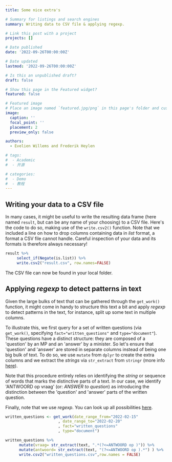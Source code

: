 ```yaml
---
title: Some nice extra's

# Summary for listings and search engines
summary: Writing data to CSV file & applying regexp. 

# Link this post with a project
projects: []

# Date published
date: '2022-09-26T00:00:00Z'

# Date updated
lastmod: '2022-09-26T00:00:00Z'

# Is this an unpublished draft?
draft: false

# Show this page in the Featured widget?
featured: false

# Featured image
# Place an image named `featured.jpg/png` in this page's folder and customize its options here.
image:
  caption: ''
  focal_point: ''
  placement: 2
  preview_only: false

authors:
  - Evelien Willems and Frederik Heylen

# tags:
#  - Academic
#  - 开源

# categories:
#  - Demo
#  - 教程
---
```


## Writing your data to a CSV file

In many cases, it might be useful to write the resulting data frame (here named `result`, but can be any name of your choosing) to a CSV file. Here's the code to do so, making use of the `write.csv2()` function. Note that we included a line on how to drop columns containing data in *list* format, a format a CSV file cannot handle. Careful inspection of your data and its formats is therefore always necessary! 

```r
result %>%
     select_if(Negate(is.list)) %>%
     write.csv2("result.csv", row.names=FALSE)
```

The CSV file can now be found in your local folder.

## Applying *regexp* to detect patterns in text

Given the large bulks of text that can be gathered through the `get_work()` function, it might come in handy to structure this text a bit and apply *regexp* to detect patterns in the text, for instance, split up some text in multiple columns.

To illustrate this, we first query for a set of written questions (via `get_work()`, specifying `fact="written_questions"` and `type="document"`). These questions have a distinct structure: they are composed of a 'question' by an MP and an 'answer' by a minister. So let's ensure that 'question' and 'answer' are stored in separate columns instead of being one big bulk of text. To do so, we use `mutate` from `dplyr` to create the extra columns and we extract the *strings* via `str_extract` from `stringr` (more info [here](https://stringr.tidyverse.org/)). 

Note that this procedure entirely relies on identifying the *string* or sequence of words that marks the distinctive parts of a text. In our case, we identify 'ANTWOORD op vraag' (or: *ANSWER to question*) as introducing the distinction between the 'question' and 'answer' parts of the written question.

Finally, note that we use *regexp*. You can look up all possibilities [here](https://stringr.tidyverse.org/articles/regular-expressions.html).

```r
written_questions <- get_work(date_range_from="2022-02-15"
                       , date_range_to="2022-02-20"
                       , fact="written_questions"
                       , type="document")
```
```r
written_questions %>%
      mutate(vraag= str_extract(text, ".*(?<=ANTWOORD op )")) %>%
      mutate(antwoord= str_extract(text, "(?<=ANTWOORD op ).*") ) %>%
      write.csv2("written_questions.csv",row.names = FALSE)
```
